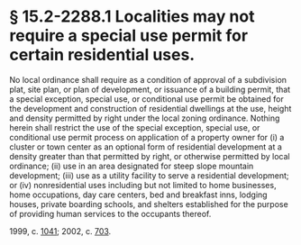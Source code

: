 # § 15.2-2288.1 Localities may not require a special use permit for certain residential uses.

<p>No local ordinance shall require as a condition of approval of a subdivision plat, site plan, or plan of development, or issuance of a building permit, that a special exception, special use, or conditional use permit be obtained for the development and construction of residential dwellings at the use, height and density permitted by right under the local zoning ordinance. Nothing herein shall restrict the use of the special exception, special use, or conditional use permit process on application of a property owner for (i) a cluster or town center as an optional form of residential development at a density greater than that permitted by right, or otherwise permitted by local ordinance; (ii) use in an area designated for steep slope mountain development; (iii) use as a utility facility to serve a residential development; or (iv) nonresidential uses including but not limited to home businesses, home occupations, day care centers, bed and breakfast inns, lodging houses, private boarding schools, and shelters established for the purpose of providing human services to the occupants thereof.</p><p>1999, c. <a href='http://lis.virginia.gov/cgi-bin/legp604.exe?991+ful+CHAP1041'>1041</a>; 2002, c. <a href='http://lis.virginia.gov/cgi-bin/legp604.exe?021+ful+CHAP0703'>703</a>.</p>